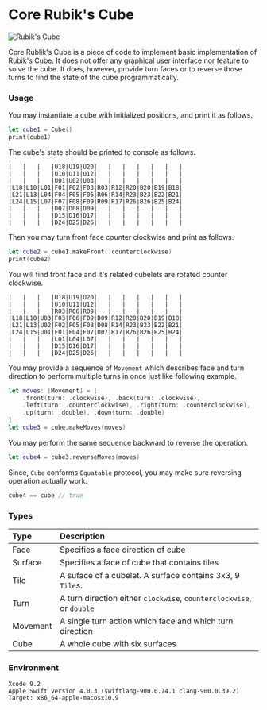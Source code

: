 # Core Rubik's Cube



<img src="http://safecrackermethod.com/images/rubiks-cube-simple-ten-solution-070-200x.jpg" title="Rubik's Cube">

Core Rublik's Cube is a piece of code to implement basic implementation of Rubik's Cube.  It does not offer any graphical user interface nor feature to solve the cube.  It does, however, provide turn faces or to reverse those turns to find the state of the cube programmatically.

### Usage

You may instantiate a cube with initialized positions, and print it as follows.

```.swift
let cube1 = Cube()
print(cube1)
```

The cube's state should be printed to console as follows.

```
|   |   |   |U18|U19|U20|   |   |   |   |   |   |
|   |   |   |U10|U11|U12|   |   |   |   |   |   |
|   |   |   |U01|U02|U03|   |   |   |   |   |   |
|L18|L10|L01|F01|F02|F03|R03|R12|R20|B20|B19|B18|
|L21|L13|L04|F04|F05|F06|R06|R14|R23|B23|B22|B21|
|L24|L15|L07|F07|F08|F09|R09|R17|R26|B26|B25|B24|
|   |   |   |D07|D08|D09|   |   |   |   |   |   |
|   |   |   |D15|D16|D17|   |   |   |   |   |   |
|   |   |   |D24|D25|D26|   |   |   |   |   |   |
```

Then you may turn front face counter clockwise and print as follows. 

```.swift
let cube2 = cube1.makeFront(.counterclockwise)
print(cube2)
```
 You will find front face and it's related cubelets are rotated counter clockwise.
 

```
|   |   |   |U18|U19|U20|   |   |   |   |   |   |
|   |   |   |U10|U11|U12|   |   |   |   |   |   |
|   |   |   |R03|R06|R09|   |   |   |   |   |   |
|L18|L10|U03|F03|F06|F09|D09|R12|R20|B20|B19|B18|
|L21|L13|U02|F02|F05|F08|D08|R14|R23|B23|B22|B21|
|L24|L15|U01|F01|F04|F07|D07|R17|R26|B26|B25|B24|
|   |   |   |L01|L04|L07|   |   |   |   |   |   |
|   |   |   |D15|D16|D17|   |   |   |   |   |   |
|   |   |   |D24|D25|D26|   |   |   |   |   |   |
```

You may provide a sequence of `Movement` which describes face and turn direction to perform multiple turns in once just like following example.


```.swift
let moves: [Movement] = [
	.front(turn: .clockwise), .back(turn: .clockwise),
	.left(turn: .counterclockwise), .right(turn: .counterclockwise),
	.up(turn: .double), .down(turn: .double)
]
let cube3 = cube.makeMoves(moves)
```

You may perform the same sequence backward to reverse the operation.

```.swift
let cube4 = cube3.reverseMoves(moves)
```

Since, `Cube` conforms `Equatable` protocol,  you may make sure reversing operation actually work.

```.swift
cube4 == cube // true
```

### Types

| Type  | Description |
|:------------|:------------|
| Face       	| Specifies a face direction of cube |
| Surface    	| Specifies a face of cube that contains tiles |
| Tile       	| A suface of a cubelet.  A surface contains 3x3, 9 `Tile`s. |
| Turn       	| A turn direction either `clockwise`, `counterclockwise`, or `double` |
| Movement   	| A single turn action which face and which turn direction |
| Cube   		| A whole cube with six surfaces |


### Environment

```
Xcode 9.2
Apple Swift version 4.0.3 (swiftlang-900.0.74.1 clang-900.0.39.2)
Target: x86_64-apple-macosx10.9
```


